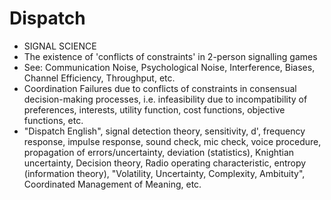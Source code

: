 Dispatch
========
* SIGNAL SCIENCE
* The existence of 'conflicts of constraints' in 2-person signalling games
* See: Communication Noise, Psychological Noise, Interference, Biases, Channel Efficiency, Throughput, etc.
* Coordination Failures due to conflicts of constraints in consensual decision-making processes, i.e. infeasibility due to incompatibility of preferences, interests, utility function, cost functions, objective functions, etc.
* "Dispatch English", signal detection theory, sensitivity, d', frequency response, impulse response, sound check, mic check, voice procedure, propagation of errors/uncertainty, deviation (statistics), Knightian uncertainty, Decision theory, Radio operating characteristic, entropy (information theory), "Volatility, Uncertainty, Complexity, Ambituity", Coordinated Management of Meaning, etc.

